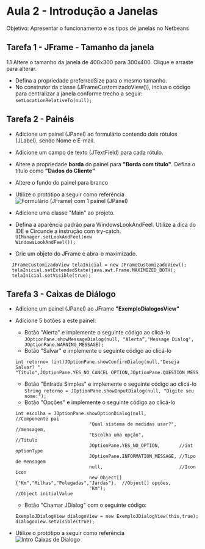 # Aula 2 - Introdução a Janelas
Objetivo: Apresentar o funcionamento e os tipos de janelas no Netbeans

## Tarefa 1 - JFrame - Tamanho da janela
1.1 Altere o tamanho da janela de 400x300 para 300x400. Clique e arraste para alterar.
* Defina a propriedade preferredSize para o mesmo tamanho.
* No construtor da classe (JFrameCustomizadoView()), inclua o código para centralizar a janela conforme trecho a seguir:
<code>setLocationRelativeTo(null);</code>

## Tarefa 2 - Painéis
* Adicione um painel (JPanel) ao formulário contendo dois rótulos (JLabel), sendo Nome e E-mail.
* Adicione um campo de texto (JTextField) para cada rótulo. 
* Altere a propriedade **borda** do painel para **"Borda com título"**. Defina o título como **"Dados do Cliente"**
* Altere o fundo do painel para branco
* Utilize o protótipo a seguir como referência <br />
![Formulário (JFrame) com 1 painel (JPanel)](aula2_PainelPrototipo.png)

* Adicione uma classe "Main" ao projeto. 
* Defina a aparência padrão para WindowsLookAndFeel. Utilize a dica do IDE e Circunde a instrução com try-catch.
<code>UIManager.setLookAndFeel(new WindowsLookAndFeel());</code>
* Crie um objeto do JFrame e abra-o maximizado.
```
  JFrameCustomizadoView telaInicial = new JFrameCustomizadoView();
  telaInicial.setExtendedState(java.awt.Frame.MAXIMIZED_BOTH);
  telaInicial.setVisible(true);
```

## Tarefa 3 - Caixas de Diálogo
* Adicione um painel (JPanel) ao JFrame **"ExemploDialogosView"**
- Adicione 5 botões a este painel:
  - Botão "Alerta" e implemente o seguinte código ao clicá-lo <br />
  `JOptionPane.showMessageDialog(null, "Alerta“,"Message Dialog", JOptionPane.WARNING_MESSAGE);`
   - Botão "Salvar" e implemente o seguinte código ao clicá-lo
    ```
    int retorno= (int)JOptionPane.showConfirmDialog(null,"Deseja Salvar? ", "Título",JOptionPane.YES_NO_CANCEL_OPTION,JOptionPane.QUESTION_MESSAGE);
    ```
    - Botão "Entrada Simples" e implemente o seguinte código ao clicá-lo <br />
    `String retorno = JOptionPane.showInputDialog(null, "Digite seu nome:");`
    - Botão "Opções" e implemente o seguinte código ao clicá-lo <br />
    ```
    int escolha = JOptionPane.showOptionDialog(null,            //Componente pai
                               "Qual sistema de medidas usar?", //mensagem,
                               "Escolha uma opção",             //Título
                               JOptionPane.YES_NO_OPTION,       //int optionType
                               JOptionPane.INFORMATION_MESSAGE, //Tipo de Mensagem
                               null,                            //Icon icon
                               new Object[]{"Km","Milhas","Polegadas","Jardas"},  //Object[] opções,
                               "Km");                                             //Object initialValue 
    ```
    - Botão "Chamar JDialog" com o seguinte código:
    ```
    ExemploJDialogView dialogoView = new ExemploJDialogView(this,true); 
    dialogoView.setVisible(true);
    ```
    
- Utilize o protótipo a seguir como referência <br />
![Intro Caixas de Dialogo](aula2_CaixasDialogoPrototipo.png)
